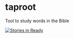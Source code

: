 taproot
=======

Tool to study words in the Bible

[![Stories in Ready](https://badge.waffle.io/chrisguilbeau/taproot.png?label=ready&title=Ready)](http://waffle.io/chrisguilbeau/taproot)
